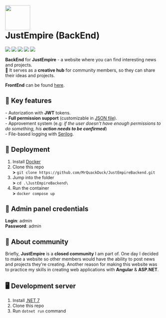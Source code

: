 <h1><img src="https://github.com/MrQuackDuck/JustEmpireBackend/assets/61251075/e263f541-9e62-4852-9cd4-bb990b09e9bf" height=80 /><div>JustEmpire (BackEnd)</div></h1>
<p>
  <a href="https://dotnet.microsoft.com/en-us/apps/aspnet"><img src="https://img.shields.io/badge/ASP.NET-gray?color=2A4FBD&logo=dotnet" /></a>
  <a href="https://www.sqlite.org/"><img src="https://img.shields.io/badge/SQLite-gray?color=488BB5&logo=sqlite" /></a>
  <a href="https://docs.docker.com/get-docker/"><img src="https://img.shields.io/badge/Docker-gray?color=1C90ED&logo=docker&logoColor=FFFFFF" /></a>
  <a href="https://learn.microsoft.com/en-us/ef/core/"><img src="https://img.shields.io/badge/EF_Core-gray?color=F07427&logo=dotnet" /></a>
  <a href="https://serilog.net/"><img src="https://img.shields.io/badge/Serilog-gray?color=f5230c" /></a>
</p>

<b>BackEnd</b> for <b>JustEmpire</b> - a website where you can find interesting news and projects. <br>
🌌 It serves as a <b>creative hub</b> for community members, so they can share their ideas and projects.

<b>FrontEnd</b> can be found <a href="https://github.com/MrQuackDuck/JustEmpireFrontend/">here</a>.

## 🌠 Key features

\- Autorization with <b>JWT</b> tokens. <br>
\- <b>Full permission support</b> (customizable in <a href="https://github.com/MrQuackDuck/JustEmpireBackend/blob/master/JustEmpire/Ranks.json">JSON file</a>). <br>
\- Approvement system (e.g: <i>if the user doesn't have enough permissions to do something, his <b>action needs to be confirmed</b></i>)<br>
\- File-based logging with <a href="https://serilog.net/">Serilog</a>. <br>

## 🐳 Deployment
1. Install <a href="https://docs.docker.com/get-docker/">Docker</a>
2. Clone this repo <br>
   **>** `git clone https://github.com/MrQuackDuck/JustEmpireBackend.git`
3. Jump into the folder <br>
   **>** `cd .\JustEmpireBackend\`
4. Run the container <br>
   **>** `docker compose up`

## 🔐 Admin panel credentials
<b>Login</b>: admin<br>
<b>Password</b>: admin

## 📃 About community

Briefly, <b>JustEmpire</b> is a <b>closed community</b> I am part of. 
One day I decided to make a website so other members would have the ability to post news and projects they're creating. 
Another reason for making this website was to practice my skills in creating web applications with <b>Angular</b> & <b>ASP.NET</b>.

## 🖥 Development server

1. Install <a href="https://dotnet.microsoft.com/en-us/download/dotnet/7.0">.NET 7</a>
2. Clone this repo
3. Run `dotnet run` command
